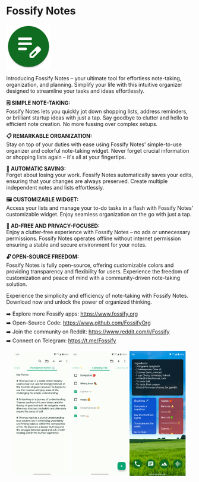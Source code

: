 # Fossify Notes
<img alt="Logo" src="graphics/icon.webp" width="120" />

Introducing Fossify Notes – your ultimate tool for effortless note-taking, organization, and planning. Simplify your life with this intuitive organizer designed to streamline your tasks and ideas effortlessly.

**🗒️ SIMPLE NOTE-TAKING:**  
Fossify Notes lets you quickly jot down shopping lists, address reminders, or brilliant startup ideas with just a tap. Say goodbye to clutter and hello to efficient note creation. No more fussing over complex setups.

**📋 REMARKABLE ORGANIZATION:**  
Stay on top of your duties with ease using Fossify Notes' simple-to-use organizer and colorful note-taking widget. Never forget crucial information or shopping lists again – it's all at your fingertips.

**💾 AUTOMATIC SAVING:**  
Forget about losing your work. Fossify Notes automatically saves your edits, ensuring that your changes are always preserved. Create multiple independent notes and lists effortlessly.

**🖼️ CUSTOMIZABLE WIDGET:**  
Access your lists and manage your to-do tasks in a flash with Fossify Notes' customizable widget. Enjoy seamless organization on the go with just a tap.

**🚫 AD-FREE AND PRIVACY-FOCUSED:**  
Enjoy a clutter-free experience with Fossify Notes – no ads or unnecessary permissions. Fossify Notes operates offline without internet permission ensuring a stable and secure environment for your notes.

**🔓 OPEN-SOURCE FREEDOM:**  
Fossify Notes is fully open-source, offering customizable colors and providing transparency and flexibility for users. Experience the freedom of customization and peace of mind with a community-driven note-taking solution.

Experience the simplicity and efficiency of note-taking with Fossify Notes. Download now and unlock the power of organized thinking.

➡️ Explore more Fossify apps: https://www.fossify.org<br>
➡️ Open-Source Code: https://www.github.com/FossifyOrg<br>
➡️ Join the community on Reddit: https://www.reddit.com/r/Fossify<br>
➡️ Connect on Telegram: https://t.me/Fossify

<div align="center">
<img alt="App image" src="fastlane/metadata/android/en-US/images/phoneScreenshots/1_en-US.png" width="30%">
<img alt="App image" src="fastlane/metadata/android/en-US/images/phoneScreenshots/2_en-US.png" width="30%">
<img alt="App image" src="fastlane/metadata/android/en-US/images/phoneScreenshots/3_en-US.png" width="30%">
</div>
